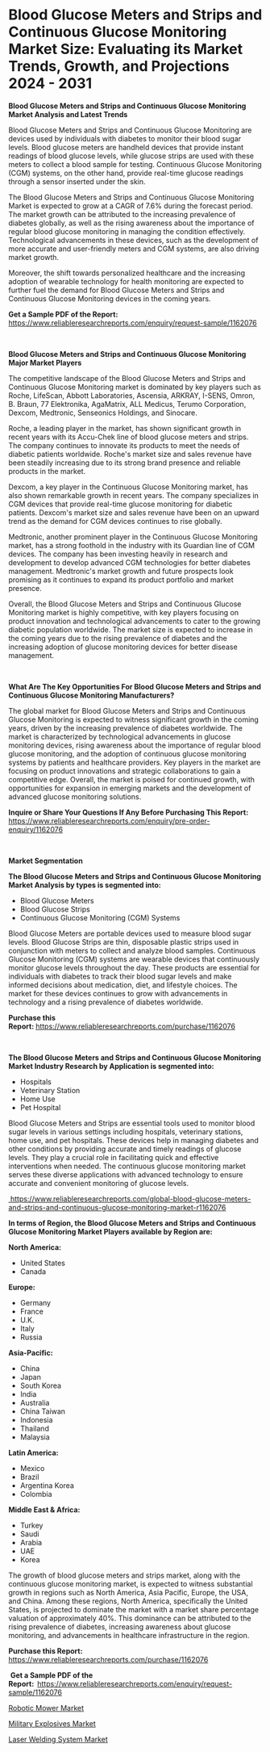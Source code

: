 <p><h1>Blood Glucose Meters and Strips and Continuous Glucose Monitoring Market Size: Evaluating its Market Trends, Growth, and Projections 2024 - 2031</h1></p><p><strong>Blood Glucose Meters and Strips and Continuous Glucose Monitoring Market Analysis and Latest Trends</strong></p>
<p><p>Blood Glucose Meters and Strips and Continuous Glucose Monitoring are devices used by individuals with diabetes to monitor their blood sugar levels. Blood glucose meters are handheld devices that provide instant readings of blood glucose levels, while glucose strips are used with these meters to collect a blood sample for testing. Continuous Glucose Monitoring (CGM) systems, on the other hand, provide real-time glucose readings through a sensor inserted under the skin.</p><p>The Blood Glucose Meters and Strips and Continuous Glucose Monitoring Market is expected to grow at a CAGR of 7.6% during the forecast period. The market growth can be attributed to the increasing prevalence of diabetes globally, as well as the rising awareness about the importance of regular blood glucose monitoring in managing the condition effectively. Technological advancements in these devices, such as the development of more accurate and user-friendly meters and CGM systems, are also driving market growth.</p><p>Moreover, the shift towards personalized healthcare and the increasing adoption of wearable technology for health monitoring are expected to further fuel the demand for Blood Glucose Meters and Strips and Continuous Glucose Monitoring devices in the coming years.</p></p>
<p><strong>Get a Sample PDF of the Report:&nbsp;</strong> <a href="https://www.reliableresearchreports.com/enquiry/request-sample/1162076">https://www.reliableresearchreports.com/enquiry/request-sample/1162076</a></p>
<p>&nbsp;</p>
<p><strong>Blood Glucose Meters and Strips and Continuous Glucose Monitoring Major Market Players</strong></p>
<p><p>The competitive landscape of the Blood Glucose Meters and Strips and Continuous Glucose Monitoring market is dominated by key players such as Roche, LifeScan, Abbott Laboratories, Ascensia, ARKRAY, I-SENS, Omron, B. Braun, 77 Elektronika, AgaMatrix, ALL Medicus, Terumo Corporation, Dexcom, Medtronic, Senseonics Holdings, and Sinocare.</p><p>Roche, a leading player in the market, has shown significant growth in recent years with its Accu-Chek line of blood glucose meters and strips. The company continues to innovate its products to meet the needs of diabetic patients worldwide. Roche's market size and sales revenue have been steadily increasing due to its strong brand presence and reliable products in the market.</p><p>Dexcom, a key player in the Continuous Glucose Monitoring market, has also shown remarkable growth in recent years. The company specializes in CGM devices that provide real-time glucose monitoring for diabetic patients. Dexcom's market size and sales revenue have been on an upward trend as the demand for CGM devices continues to rise globally.</p><p>Medtronic, another prominent player in the Continuous Glucose Monitoring market, has a strong foothold in the industry with its Guardian line of CGM devices. The company has been investing heavily in research and development to develop advanced CGM technologies for better diabetes management. Medtronic's market growth and future prospects look promising as it continues to expand its product portfolio and market presence.</p><p>Overall, the Blood Glucose Meters and Strips and Continuous Glucose Monitoring market is highly competitive, with key players focusing on product innovation and technological advancements to cater to the growing diabetic population worldwide. The market size is expected to increase in the coming years due to the rising prevalence of diabetes and the increasing adoption of glucose monitoring devices for better disease management.</p></p>
<p>&nbsp;</p>
<p><strong>What Are The Key Opportunities For Blood Glucose Meters and Strips and Continuous Glucose Monitoring Manufacturers?</strong></p>
<p><p>The global market for Blood Glucose Meters and Strips and Continuous Glucose Monitoring is expected to witness significant growth in the coming years, driven by the increasing prevalence of diabetes worldwide. The market is characterized by technological advancements in glucose monitoring devices, rising awareness about the importance of regular blood glucose monitoring, and the adoption of continuous glucose monitoring systems by patients and healthcare providers. Key players in the market are focusing on product innovations and strategic collaborations to gain a competitive edge. Overall, the market is poised for continued growth, with opportunities for expansion in emerging markets and the development of advanced glucose monitoring solutions.</p></p>
<p><strong>Inquire or Share Your Questions If Any Before Purchasing This Report:</strong> <a href="https://www.reliableresearchreports.com/enquiry/pre-order-enquiry/1162076">https://www.reliableresearchreports.com/enquiry/pre-order-enquiry/1162076</a></p>
<p>&nbsp;</p>
<p><strong>Market Segmentation</strong></p>
<p><strong>The Blood Glucose Meters and Strips and Continuous Glucose Monitoring Market Analysis by types is segmented into:</strong></p>
<p><ul><li>Blood Glucose Meters</li><li>Blood Glucose Strips</li><li>Continuous Glucose Monitoring (CGM) Systems</li></ul></p>
<p><p>Blood Glucose Meters are portable devices used to measure blood sugar levels. Blood Glucose Strips are thin, disposable plastic strips used in conjunction with meters to collect and analyze blood samples. Continuous Glucose Monitoring (CGM) systems are wearable devices that continuously monitor glucose levels throughout the day. These products are essential for individuals with diabetes to track their blood sugar levels and make informed decisions about medication, diet, and lifestyle choices. The market for these devices continues to grow with advancements in technology and a rising prevalence of diabetes worldwide.</p></p>
<p><strong>Purchase this Report:&nbsp;</strong><a href="https://www.reliableresearchreports.com/purchase/1162076">https://www.reliableresearchreports.com/purchase/1162076</a></p>
<p>&nbsp;</p>
<p><strong>The Blood Glucose Meters and Strips and Continuous Glucose Monitoring Market Industry Research by Application is segmented into:</strong></p>
<p><ul><li>Hospitals</li><li>Veterinary Station</li><li>Home Use</li><li>Pet Hospital</li></ul></p>
<p><p>Blood Glucose Meters and Strips are essential tools used to monitor blood sugar levels in various settings including hospitals, veterinary stations, home use, and pet hospitals. These devices help in managing diabetes and other conditions by providing accurate and timely readings of glucose levels. They play a crucial role in facilitating quick and effective interventions when needed. The continuous glucose monitoring market serves these diverse applications with advanced technology to ensure accurate and convenient monitoring of glucose levels.</p></p>
<p><a href="https://www.reliableresearchreports.com/global-blood-glucose-meters-and-strips-and-continuous-glucose-monitoring-market-r1162076">&nbsp;https://www.reliableresearchreports.com/global-blood-glucose-meters-and-strips-and-continuous-glucose-monitoring-market-r1162076</a></p>
<p><strong>In terms of Region, the Blood Glucose Meters and Strips and Continuous Glucose Monitoring Market Players available by Region are:</strong></p>
<p>
    <p> <strong> North America: </strong>
        <ul>
            <li>United States</li>
            <li>Canada</li>
        </ul>
        </p> 
    <p> <strong> Europe: </strong>
        <ul>
            <li>Germany</li>
            <li>France</li>
            <li>U.K.</li>
            <li>Italy</li>
            <li>Russia</li>
        </ul>
        </p> 
    <p> <strong> Asia-Pacific: </strong>
        <ul>
            <li>China</li>
            <li>Japan</li>
            <li>South Korea</li>
            <li>India</li>
            <li>Australia</li>
            <li>China Taiwan</li>
            <li>Indonesia</li>
            <li>Thailand</li>
            <li>Malaysia</li>
        </ul>
        </p> 
    <p> <strong> Latin America: </strong>
        <ul>
            <li>Mexico</li>
            <li>Brazil</li>
            <li>Argentina Korea</li>
            <li>Colombia</li>
        </ul>
        </p> 
    <p> <strong> Middle East & Africa: </strong>
        <ul>
            <li>Turkey</li>
            <li>Saudi</li>
            <li>Arabia</li>
            <li>UAE</li>
            <li>Korea</li>
        </ul>
    </p>
    </p>
<p><p>The growth of blood glucose meters and strips market, along with the continuous glucose monitoring market, is expected to witness substantial growth in regions such as North America, Asia Pacific, Europe, the USA, and China. Among these regions, North America, specifically the United States, is projected to dominate the market with a market share percentage valuation of approximately 40%. This dominance can be attributed to the rising prevalence of diabetes, increasing awareness about glucose monitoring, and advancements in healthcare infrastructure in the region.</p></p>
<p><strong>Purchase this Report: </strong><a href="https://www.reliableresearchreports.com/purchase/1162076">https://www.reliableresearchreports.com/purchase/1162076</a></p>
<p>&nbsp;<strong>Get a Sample PDF of the Report:&nbsp;&nbsp;</strong><a href="https://www.reliableresearchreports.com/enquiry/request-sample/1162076">https://www.reliableresearchreports.com/enquiry/request-sample/1162076</a></p>
<p><strong></strong></p>
<p><p><a href="https://github.com/khayangel/Market-Research-Report-List-4/blob/main/robotic-mower-market.md">Robotic Mower Market</a></p><p><a href="https://github.com/xvyfpyhu18/Market-Research-Report-List-1/blob/main/military-explosives-market.md">Military Explosives Market</a></p><p><a href="https://github.com/YashRP12/Market-Research-Report-List-5/blob/main/laser-welding-system-market.md">Laser Welding System Market</a></p></p>